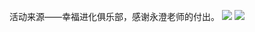 活动来源——幸福进化俱乐部，感谢永澄老师的付出。
![](http://upload-images.jianshu.io/upload_images/3764400-e74dfd714ddce9c9.jpg?imageMogr2/auto-orient/strip%7CimageView2/2/w/1240)
![](http://upload-images.jianshu.io/upload_images/3764400-f09a3f1b86cb3172.jpg?imageMogr2/auto-orient/strip%7CimageView2/2/w/1240)
